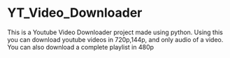 # YT_Video_Downloader
This is a Youtube Video Downloader project made using python.
Using this you can download youtube videos in 720p,144p, and only audio of a video.
You can also download a complete playlist in 480p
